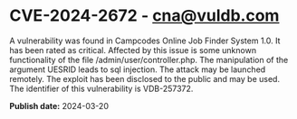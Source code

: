 # CVE-2024-2672 - cna@vuldb.com

A vulnerability was found in Campcodes Online Job Finder System 1.0. It has been rated as critical. Affected by this issue is some unknown functionality of the file /admin/user/controller.php. The manipulation of the argument UESRID leads to sql injection. The attack may be launched remotely. The exploit has been disclosed to the public and may be used. The identifier of this vulnerability is VDB-257372.

**Publish date:** 2024-03-20
